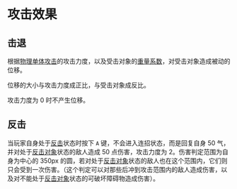 # 攻击效果

## 击退

根据[物理单体攻击](./attack.md#物理单体攻击)的攻击力度，以及受击对象的[重量系数](./entity.md#重量系数)，对受击对象造成被动的位移。

位移的大小与攻击力度成正比，与受击对象成反比。

攻击力度为 0 时不产生位移。

## 反击

当玩家自身处于[反击](./state.md#反击)状态时按下 `A` 键，不会进入连招状态，而是回复自身 50 气，并对处于[反击对象](./state.md#反击对象)状态的敌人造成 50 点伤害，攻击力度为 2。伤害判定范围为自身为中心的 350px 的圆，若对处于[反击对象](./state.md#反击对象)状态的敌人也在这个范围内，它们则只会受到一次伤害。（这个判定可以对那些后冲到攻击范围内的敌人造成伤害，以及对不能处于[反击对象](./state.md#反击对象)状态的可破坏障碍物造成伤害）。
